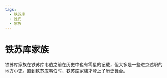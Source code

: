 ```yaml
---
tags:
  - 铁苏库
  - 姓氏
  - 家族
---
```

# 铁苏库家族

铁苏库家族在铁苏库韦伯之前在历史中也有零星的记载，但大多是一些进京述职的地方小吏。直到铁苏库韦伯时，铁苏库家族才登上了历史舞台。